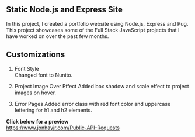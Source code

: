 ## Static Node.js and Express Site

In this project, I created a portfolio website using Node.js, Express and Pug.  This project showcases some of the Full Stack JavaScript projects that I have worked on over the past few months.

## Customizations

1. Font Style  
Changed font to Nunito.

1. Project Image Over Effect 
Added box shadow and scale effect to project images on hover.

1. Error Pages
Added error class with red font color and uppercase lettering for h1 and h2 elements.

**Click below for a preview**\
https://www.jonhayjr.com/Public-API-Requests